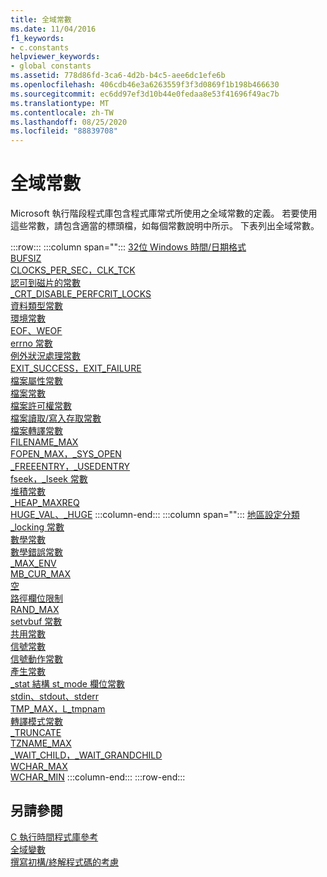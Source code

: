 ```yaml
---
title: 全域常數
ms.date: 11/04/2016
f1_keywords:
- c.constants
helpviewer_keywords:
- global constants
ms.assetid: 778d86fd-3ca6-4d2b-b4c5-aee6dc1efe6b
ms.openlocfilehash: 406cdb46e3a6263559f3f3d0869f1b198b466630
ms.sourcegitcommit: ec6dd97ef3d10b44e0fedaa8e53f41696f49ac7b
ms.translationtype: MT
ms.contentlocale: zh-TW
ms.lasthandoff: 08/25/2020
ms.locfileid: "88839708"
---
```

# <a name="global-constants"></a>全域常數

Microsoft 執行階段程式庫包含程式庫常式所使用之全域常數的定義。 若要使用這些常數，請包含適當的標頭檔，如每個常數說明中所示。 下表列出全域常數。

:::row:::
   :::column span="":::
      [32位 Windows 時間/日期格式](../c-runtime-library/32-bit-windows-time-date-formats.md)\
      [BUFSIZ](../c-runtime-library/bufsiz.md)\
      [CLOCKS_PER_SEC，CLK_TCK](../c-runtime-library/clocks-per-sec-clk-tck.md)\
      [認可到磁片的常數](../c-runtime-library/commit-to-disk-constants.md)\
      [_CRT_DISABLE_PERFCRIT_LOCKS](../c-runtime-library/crt-disable-perfcrit-locks.md)\
      [資料類型常數](../c-runtime-library/data-type-constants.md)\
      [環境常數](../c-runtime-library/environmental-constants.md)\
      [EOF、WEOF](../c-runtime-library/eof-weof.md)\
      [errno 常數](../c-runtime-library/errno-constants.md)\
      [例外狀況處理常數](../c-runtime-library/exception-handling-constants.md)\
      [EXIT_SUCCESS，EXIT_FAILURE](../c-runtime-library/exit-success-exit-failure.md)\
      [檔案屬性常數](../c-runtime-library/file-attribute-constants.md)\
      [檔案常數](../c-runtime-library/file-constants.md)\
      [檔案許可權常數](../c-runtime-library/file-permission-constants.md)\
      [檔案讀取/寫入存取常數](../c-runtime-library/file-read-write-access-constants.md)\
      [檔案轉譯常數](../c-runtime-library/file-translation-constants.md)\
      [FILENAME_MAX](../c-runtime-library/filename-max.md)\
      [FOPEN_MAX，_SYS_OPEN](../c-runtime-library/fopen-max-sys-open.md)\
      [_FREEENTRY，_USEDENTRY](../c-runtime-library/freeentry-usedentry.md)\
      [fseek，_lseek 常數](../c-runtime-library/fseek-lseek-constants.md)\
      [堆積常數](../c-runtime-library/heap-constants.md)\
      [_HEAP_MAXREQ](../c-runtime-library/heap-maxreq.md)\
      [HUGE_VAL、_HUGE](../c-runtime-library/huge-val-huge.md)
   :::column-end:::
   :::column span="":::
      [地區設定分類](../c-runtime-library/locale-categories.md)\
      [_locking 常數](../c-runtime-library/locking-constants.md)\
      [數學常數](../c-runtime-library/math-constants.md)\
      [數學錯誤常數](../c-runtime-library/math-error-constants.md)\
      [_MAX_ENV](../c-runtime-library/max-env.md)\
      [MB_CUR_MAX](../c-runtime-library/mb-cur-max.md)\
      [空](../c-runtime-library/null-crt.md)\
      [路徑欄位限制](../c-runtime-library/path-field-limits.md)\
      [RAND_MAX](../c-runtime-library/rand-max.md)\
      [setvbuf 常數](../c-runtime-library/setvbuf-constants.md)\
      [共用常數](../c-runtime-library/sharing-constants.md)\
      [信號常數](../c-runtime-library/signal-constants.md)\
      [信號動作常數](../c-runtime-library/signal-action-constants.md)\
      [產生常數](../c-runtime-library/spawn-constants.md)\
      [_stat 結構 st_mode 欄位常數](../c-runtime-library/stat-structure-st-mode-field-constants.md)\
      [stdin、stdout、stderr](../c-runtime-library/stdin-stdout-stderr.md)\
      [TMP_MAX，L_tmpnam](../c-runtime-library/tmp-max-l-tmpnam.md)\
      [轉譯模式常數](../c-runtime-library/translation-mode-constants.md)\
      [_TRUNCATE](../c-runtime-library/truncate.md)\
      [TZNAME_MAX](../c-runtime-library/tzname-max.md)\
      [_WAIT_CHILD，_WAIT_GRANDCHILD](../c-runtime-library/wait-child-wait-grandchild.md)\
      [WCHAR_MAX](../c-runtime-library/wchar-max.md)\
      [WCHAR_MIN](../c-runtime-library/wchar-min.md)
   :::column-end:::
:::row-end:::

## <a name="see-also"></a>另請參閱

[C 執行時間程式庫參考](../c-runtime-library/c-run-time-library-reference.md)<br/>
[全域變數](../c-runtime-library/global-variables.md)<br/>
[撰寫初構/終解程式碼的考慮](../cpp/considerations-for-writing-prolog-epilog-code.md)
